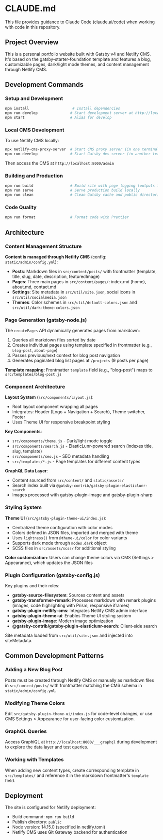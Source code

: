 # CLAUDE.md

This file provides guidance to Claude Code (claude.ai/code) when working with code in this repository.

## Project Overview

This is a personal portfolio website built with Gatsby v4 and Netlify CMS. It's based on the gatsby-starter-foundation template and features a blog, customizable pages, dark/light mode themes, and content management through Netlify CMS.

## Development Commands

### Setup and Development
```bash
npm install                    # Install dependencies
npm run develop               # Start development server at http://localhost:8000
npm start                     # Alias for develop
```

### Local CMS Development
To use Netlify CMS locally:
```bash
npx netlify-cms-proxy-server  # Start CMS proxy server (in one terminal)
npm run develop               # Start Gatsby dev server (in another terminal)
```
Then access the CMS at `http://localhost:8000/admin`

### Building and Production
```bash
npm run build                 # Build site with page logging (outputs to /public)
npm run serve                 # Serve production build locally
npm run clean                 # Clean Gatsby cache and public directories
```

### Code Quality
```bash
npm run format                # Format code with Prettier
```

## Architecture

### Content Management Structure

**Content is managed through Netlify CMS** (config: `static/admin/config.yml`):
- **Posts**: Markdown files in `src/content/posts/` with frontmatter (template, title, slug, date, description, featuredImage)
- **Pages**: Three main pages in `src/content/pages/`: index.md (home), about.md, contact.md
- **Settings**: Site metadata in `src/util/site.json`, social icons in `src/util/socialmedia.json`
- **Themes**: Color schemes in `src/util/default-colors.json` and `src/util/dark-theme-colors.json`

### Page Generation (gatsby-node.js)

The `createPages` API dynamically generates pages from markdown:
1. Queries all markdown files sorted by date
2. Creates individual pages using template specified in frontmatter (e.g., `blog-post`, `about-page`)
3. Passes previous/next context for blog post navigation
4. Generates paginated blog list pages at `/projects` (9 posts per page)

**Template mapping**: Frontmatter `template` field (e.g., "blog-post") maps to `src/templates/blog-post.js`

### Component Architecture

**Layout System** (`src/components/layout.js`):
- Root layout component wrapping all pages
- Integrates: Header (Logo + Navigation + Search), Theme switcher, Footer
- Uses Theme UI for responsive breakpoint styling

**Key Components**:
- `src/components/theme.js` - Dark/light mode toggle
- `src/components/search.js` - ElasticLunr-powered search (indexes title, slug, template)
- `src/components/seo.js` - SEO metadata handling
- `src/templates/*.js` - Page templates for different content types

**GraphQL Data Layer**:
- Content sourced from `src/content/` and `static/assets/`
- Search index built via `@gatsby-contrib/gatsby-plugin-elasticlunr-search`
- Images processed with gatsby-plugin-image and gatsby-plugin-sharp

### Styling System

**Theme UI** (`src/gatsby-plugin-theme-ui/index.js`):
- Centralized theme configuration with color modes
- Colors defined in JSON files, imported and merged with theme
- Uses `lightness()` from `@theme-ui/color` for color variants
- Supports dark mode through `modes.dark` object
- SCSS files in `src/assets/scss/` for additional styling

**Color customization**: Users can change theme colors via CMS (Settings > Appearance), which updates the JSON files

### Plugin Configuration (gatsby-config.js)

Key plugins and their roles:
- **gatsby-source-filesystem**: Sources content and assets
- **gatsby-transformer-remark**: Processes markdown with remark plugins (images, code highlighting with Prism, responsive iframes)
- **gatsby-plugin-netlify-cms**: Integrates Netlify CMS admin interface
- **gatsby-plugin-theme-ui**: Enables Theme UI styling system
- **gatsby-plugin-image**: Modern image optimization
- **@gatsby-contrib/gatsby-plugin-elasticlunr-search**: Client-side search

Site metadata loaded from `src/util/site.json` and injected into siteMetadata.

## Common Development Patterns

### Adding a New Blog Post
Posts must be created through Netlify CMS or manually as markdown files in `src/content/posts/` with frontmatter matching the CMS schema in `static/admin/config.yml`.

### Modifying Theme Colors
Edit `src/gatsby-plugin-theme-ui/index.js` for code-level changes, or use CMS Settings > Appearance for user-facing color customization.

### GraphQL Queries
Access GraphiQL at `http://localhost:8000/___graphql` during development to explore the data layer and test queries.

### Working with Templates
When adding new content types, create corresponding template in `src/templates/` and reference it in the markdown frontmatter's `template` field.

## Deployment

The site is configured for Netlify deployment:
- Build command: `npm run build`
- Publish directory: `public`
- Node version: 14.15.0 (specified in netlify.toml)
- Netlify CMS uses Git Gateway backend for authentication
